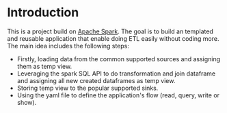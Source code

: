 # Introduction
This is a project build on [Apache Spark](https://spark.apache.org). The goal is to build an templated and reusable application that enable doing ETL easily without coding more.
The main idea includes the following steps:
- Firstly, loading data from the common supported sources and assigning them as temp view.
- Leveraging the spark SQL API to do transformation and join dataframe and assigning all new created dataframes as temp view. 
- Storing temp view to the popular supported sinks.
- Using the yaml file to define the application's flow (read, query, write or show).
